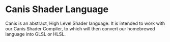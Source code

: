 # Canis Shader Language
Canis is an abstract, High Level Shader language. It is intended to work with
our Canis Shader Compiler, to which will then convert our homebrewed language into
GLSL or HLSL.